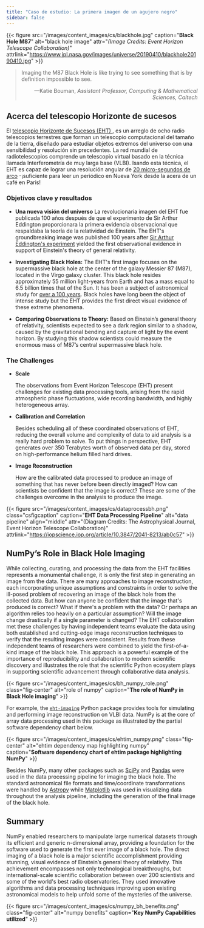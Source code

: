 ```yaml
---
title: "Caso de estudio: La primera imagen de un agujero negro"
sidebar: false
---
```


{{< figure src="/images/content_images/cs/blackhole.jpg" caption="**Black Hole M87**" alt="black hole image" attr="*(Image Credits: Event Horizon Telescope Collaboration)*" attrlink="https://www.jpl.nasa.gov/images/universe/20190410/blackhole20190410.jpg" >}}

<blockquote cite="https://www.youtube.com/watch?v=BIvezCVcsYs">
    <p>Imaging the M87 Black Hole is like trying to see something that is by definition impossible to see.</p>
    <footer align="right">—Katie Bouman, <cite>Assistant Professor, Computing & Mathematical Sciences, Caltech</cite></footer>
</blockquote>

## Acerca del telescopio Horizonte de sucesos

El [ telescopio Horizonte de Sucesos (EHT) ](https://eventhorizontelescope.org), es un arreglo de ocho radio telescopios terrestres que forman un telescopio computacional del tamaño de la tierra, diseñado para estudiar objetos extremos del universo con una sensibilidad y resolución sin precedentes.  La red mundial de radiotelescopios comprende un telescopio virtual basado en la técnica llamada Interferometría de muy larga base (VLBI). Isando esta técnica, el EHT es capaz de lograr una resolución angular de [20 micro-segundos de arco][resolution] -¡suficiente para leer un periódico en Nueva York desde la acera de un café en Paris!

### Objetivos clave y resultados

* **Una nueva visión del universo** La revolucionaria imagen del EHT fue publicada 100 años después de que el experimento de Sir Arthur Eddington  proporcionara la primera evidencia observacional que respaldaba la teoría de la relatividad de Einstein. The EHT's groundbreaking image was published 100 years after [Sir Arthur Eddington's experiment][eddington] yielded the first observational evidence in support of Einstein's theory of general relativity.

* **Investigating Black Holes:** The EHT's first image focuses on the supermassive black hole at the center of the galaxy Messier 87 (M87), located in the Virgo galaxy cluster. This black hole resides approximately 55 million light-years from Earth and has a mass equal  to 6.5 billion times that of the Sun. It has been a subject of astronomical study for [over a 100 years](https://www.jpl.nasa.gov/news/news.php?feature=7385). Black holes have long been the object of intense study but the EHT provides the first direct visual evidence of these extreme phenomena.

* **Comparing Observations to Theory:** Based on Einstein’s general theory of relativity, scientists expected to see a dark region similar to a shadow, caused by the gravitational bending and capture of light by the event horizon. By studying this shadow scientists could measure the enormous mass of M87’s central supermassive black hole.

### The Challenges

* **Scale**

    The observations from Event Horizon Telescope (EHT) present challenges for existing data processing tools, arising from the rapid atmospheric phase fluctuations, wide recording bandwidth, and highly heterogeneous array.

* **Calibration and Correlation**

    Besides scheduling all of these coordinated observations of EHT, reducing the overall volume and complexity of data to aid analysis is a really hard problem to solve. To put things in perspective, EHT generates over 350 Terabytes worth of observed data per day, stored on high-performance helium filled hard drives.

* **Image Reconstruction**

    How are the calibrated data processed to produce an image of something that has never before been directly imaged? How can scientists be confident that the image is correct? These are some of the challenges overcome in the analysis to produce the image.

{{< figure src="/images/content_images/cs/dataprocessbh.png" class="csfigcaption" caption="**EHT Data Processing Pipeline**" alt="data pipeline" align="middle" attr="(Diagram Credits: The Astrophysical Journal, Event Horizon Telescope Collaboration)" attrlink="https://iopscience.iop.org/article/10.3847/2041-8213/ab0c57" >}}

## NumPy’s Role in Black Hole Imaging

While collecting, curating, and processing the data from the EHT facilities represents a monumental challenge, it is only the first step in generating an image from the data. There are many approaches to image reconstruction, each incorporating unique assumptions and constraints in order to solve the ill-posed problem of recovering an image of the black hole from the collected data. But how can anyone be confident that the image that's produced is correct? What if there's a problem with the data? Or perhaps an algorithm relies too heavily on a particular assumption? Will the image change drastically if a single parameter is changed? The EHT collaboration met these challenges by having independent teams evaluate the data using both established and cutting-edge image reconstruction techniques to verify that the resulting images were consistent. Results from these independent teams of researchers were combined to yield the first-of-a-kind image of the black hole. This approach is a powerful example of the importance of reproducibility and collaboration to modern scientific discovery and illustrates the role that the scientific Python ecosystem plays in supporting scientific advancement through collaborative data analysis.

{{< figure src="/images/content_images/cs/bh_numpy_role.png" class="fig-center" alt="role of numpy" caption="**The role of NumPy in Black Hole imaging**" >}}

For example, the [`eht-imaging`][ehtim] Python package provides tools for simulating and performing image reconstruction on VLBI data. NumPy is at the core of array data processing used in this package as illustrated by the partial software dependency chart below.

{{< figure src="/images/content_images/cs/ehtim_numpy.png" class="fig-center" alt="ehtim dependency map highlighting numpy" caption="**Software dependency chart of ehtim package highlighting NumPy**" >}}

Besides NumPy, many other packages such as [SciPy](https://www.scipy.org) and [Pandas](https://pandas.io) were used in the data processing pipeline for imaging the black hole. The standard astronomical file formats and time/coordinate transformations were handled by [Astropy][astropy] while [Matplotlib][mpl] was used in visualizing data throughout the analysis pipeline, including the generation of the final image of the black hole.

## Summary

NumPy enabled researchers to manipulate large numerical datasets through its efficient and generic n-dimensional array, providing a foundation for the software used to generate the first ever image of a black hole. The direct imaging of a black hole is a major scientific accomplishment providing stunning, visual evidence of Einstein’s general theory of relativity. This achievement encompasses not only technological breakthroughs, but international-scale scientific collaboration between over 200 scientists and some of the world's best radio observatories. They used innovative algorithms and data processing techniques improving upon existing astronomical models to help unfold some of the mysteries of the universe.

{{< figure src="/images/content_images/cs/numpy_bh_benefits.png" class="fig-center" alt="numpy benefits" caption="**Key NumPy Capabilities utilized**" >}}

[resolution]: https://eventhorizontelescope.org/press-release-april-10-2019-astronomers-capture-first-image-black-hole

[eddington]: https://en.wikipedia.org/wiki/Eddington_experiment

[ehtim]: https://github.com/achael/eht-imaging

[astropy]: https://www.astropy.org/
[mpl]: https://matplotlib.org/
